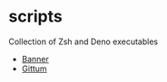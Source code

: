 # scripts

Collection of Zsh and Deno executables

- [Banner](https://github.com/rob-letts/Scripts/blob/main/banner.sh)
- [Gittum](https://github.com/rob-letts/scripts/blob/main/gittum.sh)
